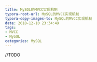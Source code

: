 ```yaml
---
title: MySQL的MVCC实现机制
typora-root-url: MySQL的MVCC实现机制
typora-copy-images-to: MySQL的MVCC实现机制
date: 2018-12-10 23:34:49
tags: 
- MVCC
- MySQL
categories: MySQL
---
```


//TODO